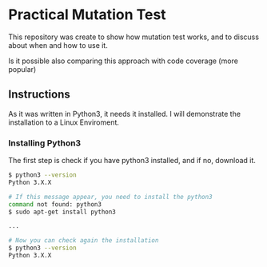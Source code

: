 # Practical Mutation Test

This repository was create to show how mutation test works, and to discuss about when and how to use it.

Is it possible also comparing this approach with code coverage (more popular)

## Instructions

As it was written in Python3, it needs it installed. I will demonstrate the installation to a Linux Enviroment.

### Installing Python3

The first step is check if you have python3 installed, and if no, download it.

```bash
$ python3 --version
Python 3.X.X

# If this message appear, you need to install the python3
command not found: python3
$ sudo apt-get install python3

...

# Now you can check again the installation
$ python3 --version
Python 3.X.X
```

